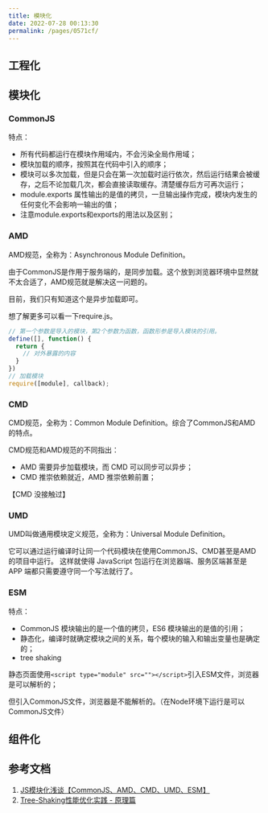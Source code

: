 ```yaml
---
title: 模块化
date: 2022-07-28 00:13:30
permalink: /pages/0571cf/
---
```



## 工程化
## 模块化
### CommonJS
特点：
- 所有代码都运行在模块作用域内，不会污染全局作用域； 
- 模块加载的顺序，按照其在代码中引入的顺序； 
- 模块可以多次加载，但是只会在第一次加载时运行依次，然后运行结果会被缓存，之后不论加载几次，都会直接读取缓存。清楚缓存后方可再次运行； 
- module.exports 属性输出的是值的拷贝，一旦输出操作完成，模块内发生的任何变化不会影响一输出的值； 
- 注意module.exports和exports的用法以及区别；

### AMD
AMD规范，全称为：Asynchronous Module Definition。

由于CommonJS是作用于服务端的，是同步加载。这个放到浏览器环境中显然就不太合适了，AMD规范就是解决这一问题的。

目前，我们只有知道这个是异步加载即可。

想了解更多可以看一下require.js。
```javascript
// 第一个参数是导入的模块，第2个参数为函数，函数形参是导入模块的引用。
define([], function() {
  return {
    // 对外暴露的内容
  }
})
// 加载模块
require([module], callback);
```

### CMD
CMD规范，全称为：Common Module Definition。综合了CommonJS和AMD的特点。

CMD规范和AMD规范的不同指出：

- AMD 需要异步加载模块，而 CMD 可以同步可以异步； 
- CMD 推崇依赖就近，AMD 推崇依赖前置；

【CMD 没接触过】

### UMD
UMD叫做通用模块定义规范，全称为：Universal Module Definition。 

它可以通过运行编译时让同一个代码模块在使用CommonJS、CMD甚至是AMD的项目中运行。 
这样就使得 JavaScript 包运行在浏览器端、服务区端甚至是 APP 端都只需要遵守同一个写法就行了。

### ESM
特点：
- CommonJS 模块输出的是一个值的拷贝，ES6 模块输出的是值的引用； 
- 静态化，编译时就确定模块之间的关系，每个模块的输入和输出变量也是确定的； 
- tree shaking

静态页面使用`<script type="module" src=""></script>`引入ESM文件，浏览器是可以解析的；

但引入CommonJS文件，浏览器是不能解析的。（在Node环境下运行是可以CommonJS文件）


## 组件化


## 参考文档
1. [JS模块化浅谈【CommonJS、AMD、CMD、UMD、ESM】](https://blog.csdn.net/weixin_42397257/article/details/105842633)
2. [Tree-Shaking性能优化实践 - 原理篇](https://juejin.cn/post/6844903544756109319)